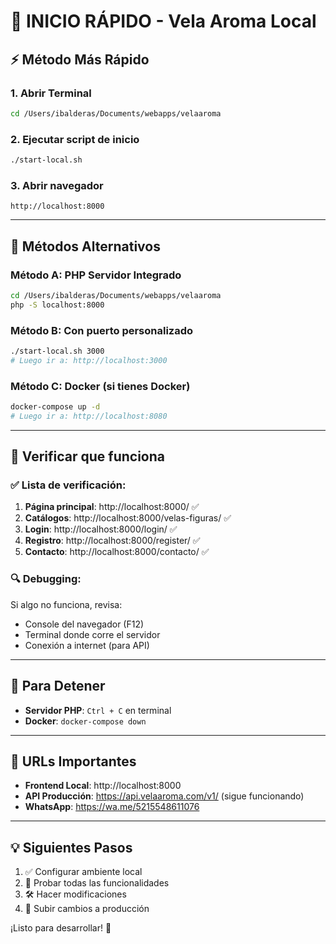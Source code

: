 # 🚀 INICIO RÁPIDO - Vela Aroma Local

## ⚡ Método Más Rápido

### 1. Abrir Terminal
```bash
cd /Users/ibalderas/Documents/webapps/velaaroma
```

### 2. Ejecutar script de inicio
```bash
./start-local.sh
```

### 3. Abrir navegador
```
http://localhost:8000
```

---

## 🔧 Métodos Alternativos

### Método A: PHP Servidor Integrado
```bash
cd /Users/ibalderas/Documents/webapps/velaaroma
php -S localhost:8000
```

### Método B: Con puerto personalizado
```bash
./start-local.sh 3000
# Luego ir a: http://localhost:3000
```

### Método C: Docker (si tienes Docker)
```bash
docker-compose up -d
# Luego ir a: http://localhost:8080
```

---

## 🧪 Verificar que funciona

### ✅ Lista de verificación:
1. **Página principal**: http://localhost:8000/ ✅
2. **Catálogos**: http://localhost:8000/velas-figuras/ ✅  
3. **Login**: http://localhost:8000/login/ ✅
4. **Registro**: http://localhost:8000/register/ ✅
5. **Contacto**: http://localhost:8000/contacto/ ✅

### 🔍 Debugging:
Si algo no funciona, revisa:
- Console del navegador (F12)
- Terminal donde corre el servidor
- Conexión a internet (para API)

---

## 🛑 Para Detener

- **Servidor PHP**: `Ctrl + C` en terminal
- **Docker**: `docker-compose down`

---

## 📝 URLs Importantes

- **Frontend Local**: http://localhost:8000
- **API Producción**: https://api.velaaroma.com/v1/ (sigue funcionando)
- **WhatsApp**: https://wa.me/5215548611076

---

## 💡 Siguientes Pasos

1. ✅ Configurar ambiente local
2. 🔄 Probar todas las funcionalidades  
3. 🛠️ Hacer modificaciones
4. 🚀 Subir cambios a producción

¡Listo para desarrollar! 🎉